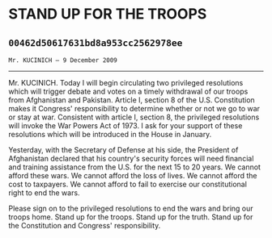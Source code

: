 # STAND UP FOR THE TROOPS
## `00462d50617631bd8a953cc2562978ee`
`Mr. KUCINICH — 9 December 2009`

---


Mr. KUCINICH. Today I will begin circulating two privileged 
resolutions which will trigger debate and votes on a timely withdrawal 
of our troops from Afghanistan and Pakistan. Article I, section 8 of 
the U.S. Constitution makes it Congress' responsibility to determine 
whether or not we go to war or stay at war. Consistent with article I, 
section 8, the privileged resolutions will invoke the War Powers Act of 
1973. I ask for your support of these resolutions which will be 
introduced in the House in January.

Yesterday, with the Secretary of Defense at his side, the President 
of Afghanistan declared that his country's security forces will need 
financial and training assistance from the U.S. for the next 15 to 20 
years. We cannot afford these wars. We cannot afford the loss of lives. 
We cannot afford the cost to taxpayers. We cannot afford to fail to 
exercise our constitutional right to end the wars.

Please sign on to the privileged resolutions to end the wars and 
bring our troops home. Stand up for the troops. Stand up for the truth. 
Stand up for the Constitution and Congress' responsibility.
